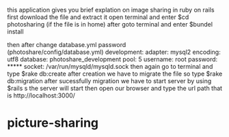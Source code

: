 this application gives you brief explation on image sharing in ruby on rails
first download the file and extract it
open terminal and enter $cd photosharing (if the file is in home)
after goto terminal and enter $bundel install

then after change database.yml password (photoshare/config/database.yml)
development:
  adapter: mysql2
  encoding: utf8
  database: photoshare_development
  pool: 5
  username: root
  password: *****
  socket: /var/run/mysqld/mysqld.sock
  then again go to terminal and type 
  $rake db:create
  after creation we have to migrate the file so type 
  $rake db:migration
  after sucessfully migration we have to start server by using
  $rails s
  the server will start 
  then open our browser and type the url path that is
  http://localhost:3000/
  
# picture-sharing
